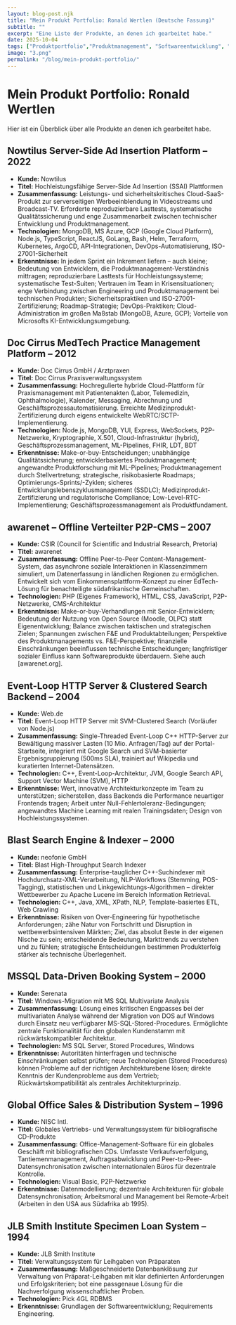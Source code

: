 ```yaml
---
layout: blog-post.njk
title: "Mein Produkt Portfolio: Ronald Wertlen (Deutsche Fassung)"
subtitle: ""
excerpt: "Eine Liste der Produkte, an denen ich gearbeitet habe."
date: 2025-10-04
tags: ["Produktportfolio","Produktmanagement", "Softwareentwicklung", "Software-Engineering", "Leitung Software Entwicklung", "Abteilungsleiter"]
image: "3.png"
permalink: "/blog/mein-produkt-portfolio/"
---
```


# Mein Produkt Portfolio: Ronald Wertlen

Hier ist ein Überblick über alle Produkte an denen ich gearbeitet habe.

## Nowtilus Server-Side Ad Insertion Platform – 2022
* **Kunde:** Nowtilus
* **Titel:** Hochleistungsfähige Server-Side Ad Insertion (SSAI) Plattformen
* **Zusammenfassung:** Leistungs- und sicherheitskritisches Cloud-SaaS-Produkt zur serverseitigen Werbeeinblendung in Videostreams und Broadcast-TV. Erforderte reproduzierbare Lasttests, systematische Qualitätssicherung und enge Zusammenarbeit zwischen technischer Entwicklung und Produktmanagement.
* **Technologien:** MongoDB, MS Azure, GCP (Google Cloud Platform), Node.js, TypeScript, ReactJS, GoLang, Bash, Helm, Terraform, Kubernetes, ArgoCD, API-Integrationen, DevOps-Automatisierung, ISO-27001-Sicherheit
* **Erkenntnisse:** In jedem Sprint ein Inkrement liefern – auch kleine; Bedeutung von Entwicklern, die Produktmanagement-Verständnis mittragen; reproduzierbare Lasttests für Hochleistungssysteme; systematische Test-Suiten; Vertrauen im Team in Krisensituationen; enge Verbindung zwischen Engineering und Produktmanagement bei technischen Produkten; Sicherheitspraktiken und ISO-27001-Zertifizierung; Roadmap-Strategie; DevOps-Praktiken; Cloud-Administration im großen Maßstab (MongoDB, Azure, GCP); Vorteile von Microsofts KI-Entwicklungsumgebung.

## Doc Cirrus MedTech Practice Management Platform – 2012
* **Kunde:** Doc Cirrus GmbH / Arztpraxen
* **Titel:** Doc Cirrus Praxisverwaltungssystem
* **Zusammenfassung:** Hochregulierte hybride Cloud-Plattform für Praxismanagement mit Patientenakten (Labor, Telemedizin, Ophthalmologie), Kalender, Messaging, Abrechnung und Geschäftsprozessautomatisierung. Erreichte Medizinprodukt-Zertifizierung durch eigens entwickelte WebRTC/SCTP-Implementierung.
* **Technologien:** Node.js, MongoDB, YUI, Express, WebSockets, P2P-Netzwerke, Kryptographie, X.501, Cloud-Infrastruktur (hybrid), Geschäftsprozessmanagement, ML-Pipelines, FHIR, LDT, BDT
* **Erkenntnisse:** Make-or-buy-Entscheidungen; unabhängige Qualitätssicherung; entwicklerbasiertes Produktmanagement; angewandte Produktforschung mit ML-Pipelines; Produktmanagement durch Stellvertretung; strategische, risikobasierte Roadmaps; Optimierungs-Sprints/-Zyklen; sicheres Entwicklungslebenszyklusmanagement (SSDLC); Medizinprodukt-Zertifizierung und regulatorische Compliance; Low-Level-RTC-Implementierung; Geschäftsprozessmanagement als Produktfundament.

## awarenet – Offline Verteilter P2P-CMS – 2007
* **Kunde:** CSIR (Council for Scientific and Industrial Research, Pretoria)
* **Titel:** awarenet
* **Zusammenfassung:** Offline Peer-to-Peer Content-Management-System, das asynchrone soziale Interaktionen in Klassenzimmern simuliert, um Datenerfassung in ländlichen Regionen zu ermöglichen. Entwickelt sich vom Einkommensplattform-Konzept zu einer EdTech-Lösung für benachteiligte südafrikanische Gemeinschaften.
* **Technologien:** PHP (Eigenes Framework), HTML, CSS, JavaScript, P2P-Netzwerke, CMS-Architektur
* **Erkenntnisse:** Make-or-buy-Verhandlungen mit Senior-Entwicklern; Bedeutung der Nutzung von Open Source (Moodle, OLPC) statt Eigenentwicklung; Balance zwischen taktischen und strategischen Zielen; Spannungen zwischen F&E und Produktabteilungen; Perspektive des Produktmanagements vs. F&E-Perspektive; finanzielle Einschränkungen beeinflussen technische Entscheidungen; langfristiger sozialer Einfluss kann Softwareprodukte überdauern. Siehe auch [awarenet.org].

## Event-Loop HTTP Server & Clustered Search Backend – 2004
* **Kunde:** Web.de
* **Titel:** Event-Loop HTTP Server mit SVM-Clustered Search (Vorläufer von Node.js)
* **Zusammenfassung:** Single-Threaded Event-Loop C++ HTTP-Server zur Bewältigung massiver Lasten (10 Mio. Anfragen/Tag) auf der Portal-Startseite, integriert mit Google Search und SVM-basierter Ergebnisgruppierung (500ms SLA), trainiert auf Wikipedia und kuratierten Internet-Datensätzen.
* **Technologien:** C++, Event-Loop-Architektur, JVM, Google Search API, Support Vector Machine (SVM), HTTP
* **Erkenntnisse:** Wert, innovative Architekturkonzepte im Team zu unterstützen; sicherstellen, dass Backends die Performance neuartiger Frontends tragen; Arbeit unter Null-Fehlertoleranz-Bedingungen; angewandtes Machine Learning mit realen Trainingsdaten; Design von Hochleistungssystemen.

## Blast Search Engine & Indexer – 2000
* **Kunde:** neofonie GmbH
* **Titel:** Blast High-Throughput Search Indexer
* **Zusammenfassung:** Enterprise-tauglicher C++-Suchindexer mit Hochdurchsatz-XML-Verarbeitung, NLP-Workflows (Stemming, POS-Tagging), statistischen und Linkgewichtungs-Algorithmen – direkter Wettbewerber zu Apache Lucene im Bereich Information Retrieval.
* **Technologien:** C++, Java, XML, XPath, NLP, Template-basiertes ETL, Web Crawling
* **Erkenntnisse:** Risiken von Over-Engineering für hypothetische Anforderungen; zähe Natur von Fortschritt und Disruption in wettbewerbsintensiven Märkten; Ziel, das absolut Beste in der eigenen Nische zu sein; entscheidende Bedeutung, Markttrends zu verstehen und zu fühlen; strategische Entscheidungen bestimmen Produkterfolg stärker als technische Überlegenheit.

## MSSQL Data-Driven Booking System – 2000
* **Kunde:** Serenata
* **Titel:** Windows-Migration mit MS SQL Multivariate Analysis
* **Zusammenfassung:** Lösung eines kritischen Engpasses bei der multivariaten Analyse während der Migration von DOS auf Windows durch Einsatz neu verfügbarer MS-SQL-Stored-Procedures. Ermöglichte zentrale Funktionalität für den globalen Kundenstamm mit rückwärtskompatibler Architektur.
* **Technologien:** MS SQL Server, Stored Procedures, Windows
* **Erkenntnisse:** Autoritäten hinterfragen und technische Einschränkungen selbst prüfen; neue Technologien (Stored Procedures) können Probleme auf der richtigen Architekturebene lösen; direkte Kenntnis der Kundenprobleme aus dem Vertrieb; Rückwärtskompatibilität als zentrales Architekturprinzip.

## Global Office Sales & Distribution System – 1996
* **Kunde:** NISC Intl.
* **Titel:** Globales Vertriebs- und Verwaltungssystem für bibliografische CD-Produkte
* **Zusammenfassung:** Office-Management-Software für ein globales Geschäft mit bibliografischen CDs. Umfasste Verkaufsverfolgung, Tantiemenmanagement, Auftragsabwicklung und Peer-to-Peer-Datensynchronisation zwischen internationalen Büros für dezentrale Kontrolle.
* **Technologien:** Visual Basic, P2P-Netzwerke
* **Erkenntnisse:** Datenmodellierung; dezentrale Architekturen für globale Datensynchronisation; Arbeitsmoral und Management bei Remote-Arbeit (Arbeiten in den USA aus Südafrika ab 1995).

## JLB Smith Institute Specimen Loan System – 1994
* **Kunde:** JLB Smith Institute
* **Titel:** Verwaltungssystem für Leihgaben von Präparaten
* **Zusammenfassung:** Maßgeschneiderte Datenbanklösung zur Verwaltung von Präparat-Leihgaben mit klar definierten Anforderungen und Erfolgskriterien; bot eine passgenaue Lösung für die Nachverfolgung wissenschaftlicher Proben.
* **Technologien:** Pick 4GL RDBMS
* **Erkenntnisse:** Grundlagen der Softwareentwicklung; Requirements Engineering.
